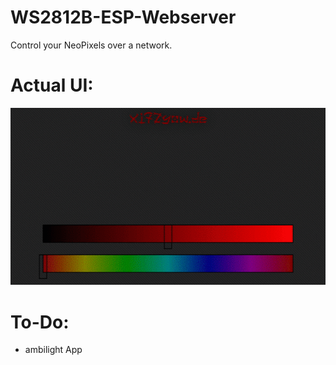 # WS2812B-ESP-Webserver
Control your NeoPixels over a network.

# Actual UI:

![](readmedata/UpgradedUI.gif)

# To-Do:

- ambilight App
